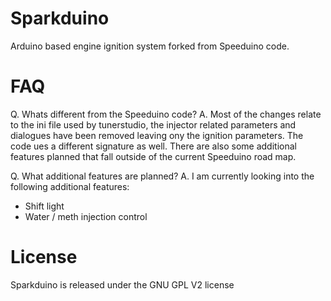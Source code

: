 Sparkduino
=========

Arduino based engine ignition system forked from Speeduino code.

FAQ
===

Q. Whats different from the Speeduino code?
A. Most of the changes relate to the ini file used by tunerstudio, the injector related parameters and dialogues have been removed leaving ony the ignition parameters. The code ues a different signature as well. There are also some additional features planned that fall outside of the current Speeduino road map.

Q. What additional features are planned?
A. I am currently looking into the following additional features:
  - Shift light
  - Water / meth injection control

License
=======

Sparkduino is released under the GNU GPL V2 license

